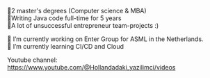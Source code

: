 

👋2 master's degrees (Computer science & MBA)  
👋Writing Java code full-time for 5 years  
👋A lot of unsuccessful entrepreneur team-projects :)  


🔭 I’m currently working on Enter Group for ASML in the Netherlands.  
🌱 I’m currently learning CI/CD and Cloud  

Youtube channel: https://www.youtube.com/@Hollandadaki_yazilimci/videos
